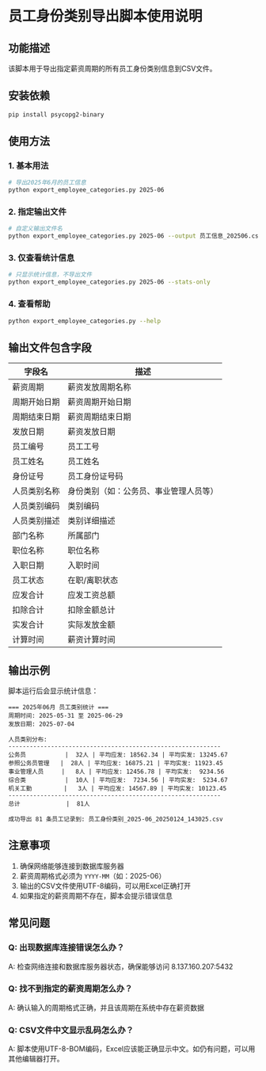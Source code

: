 # 员工身份类别导出脚本使用说明

## 功能描述
该脚本用于导出指定薪资周期的所有员工身份类别信息到CSV文件。

## 安装依赖
```bash
pip install psycopg2-binary
```

## 使用方法

### 1. 基本用法
```bash
# 导出2025年6月的员工信息
python export_employee_categories.py 2025-06
```

### 2. 指定输出文件
```bash
# 自定义输出文件名
python export_employee_categories.py 2025-06 --output 员工信息_202506.csv
```

### 3. 仅查看统计信息
```bash
# 只显示统计信息，不导出文件
python export_employee_categories.py 2025-06 --stats-only
```

### 4. 查看帮助
```bash
python export_employee_categories.py --help
```

## 输出文件包含字段

| 字段名 | 描述 |
|--------|------|
| 薪资周期 | 薪资发放周期名称 |
| 周期开始日期 | 薪资周期开始日期 |
| 周期结束日期 | 薪资周期结束日期 |
| 发放日期 | 薪资发放日期 |
| 员工编号 | 员工工号 |
| 员工姓名 | 员工姓名 |
| 身份证号 | 员工身份证号码 |
| 人员类别名称 | 身份类别（如：公务员、事业管理人员等） |
| 人员类别编码 | 类别编码 |
| 人员类别描述 | 类别详细描述 |
| 部门名称 | 所属部门 |
| 职位名称 | 职位名称 |
| 入职日期 | 入职时间 |
| 员工状态 | 在职/离职状态 |
| 应发合计 | 应发工资总额 |
| 扣除合计 | 扣除金额总计 |
| 实发合计 | 实际发放金额 |
| 计算时间 | 薪资计算时间 |

## 输出示例

脚本运行后会显示统计信息：
```
=== 2025年06月 员工类别统计 ===
周期时间: 2025-05-31 至 2025-06-29
发放日期: 2025-07-04

人员类别分布:
------------------------------------------------------------
公务员           |  32人 | 平均应发: 18562.34 | 平均实发: 13245.67
参照公务员管理   |  28人 | 平均应发: 16875.21 | 平均实发: 11923.45
事业管理人员     |   8人 | 平均应发: 12456.78 | 平均实发:  9234.56
综合类           |  10人 | 平均应发:  7234.56 | 平均实发:  5234.67
机关工勤         |   3人 | 平均应发: 14567.89 | 平均实发: 10123.45
------------------------------------------------------------
总计             |  81人

成功导出 81 条员工记录到: 员工身份类别_2025-06_20250124_143025.csv
```

## 注意事项

1. 确保网络能够连接到数据库服务器
2. 薪资周期格式必须为 `YYYY-MM`（如：2025-06）
3. 输出的CSV文件使用UTF-8编码，可以用Excel正确打开
4. 如果指定的薪资周期不存在，脚本会提示错误信息

## 常见问题

### Q: 出现数据库连接错误怎么办？
A: 检查网络连接和数据库服务器状态，确保能够访问 8.137.160.207:5432

### Q: 找不到指定的薪资周期怎么办？
A: 确认输入的周期格式正确，并且该周期在系统中存在薪资数据

### Q: CSV文件中文显示乱码怎么办？
A: 脚本使用UTF-8-BOM编码，Excel应该能正确显示中文。如仍有问题，可以用其他编辑器打开。